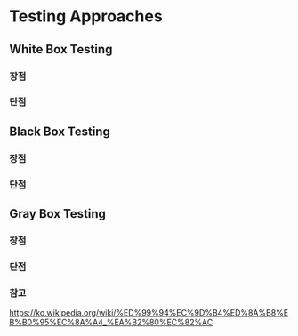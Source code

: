 # Testing Approaches

## White Box Testing

### 장점
### 단점

## Black Box Testing

### 장점
### 단점

## Gray Box Testing

### 장점
### 단점


### 참고
https://ko.wikipedia.org/wiki/%ED%99%94%EC%9D%B4%ED%8A%B8%EB%B0%95%EC%8A%A4_%EA%B2%80%EC%82%AC

